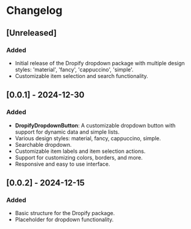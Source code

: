 # Changelog

## [Unreleased]
### Added
- Initial release of the Dropify dropdown package with multiple design styles: 'material', 'fancy', 'cappuccino', 'simple'.
- Customizable item selection and search functionality.

## [0.0.1] - 2024-12-30
### Added
- **DropifyDropdownButton**: A customizable dropdown button with support for dynamic data and simple lists.
- Various design styles: material, fancy, cappuccino, simple.
- Searchable dropdown.
- Customizable item labels and item selection actions.
- Support for customizing colors, borders, and more.
- Responsive and easy to use interface.

## [0.0.2] - 2024-12-15
### Added
- Basic structure for the Dropify package.
- Placeholder for dropdown functionality.
